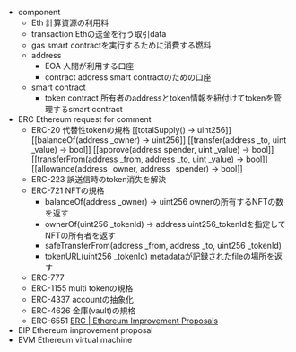- component
    - Eth
        計算資源の利用料
    - transaction
        Ethの送金を行う取引data
    - gas
        smart contractを実行するために消費する燃料
    - address
        - EOA
            人間が利用する口座
        - contract address
            smart contractのための口座
    - smart contract
        - token contract
            所有者のaddressとtoken情報を紐付けてtokenを管理するsmart contract
- ERC Ethereum request for comment
    - ERC-20
        代替性tokenの規格
        [[totalSupply() → uint256]]
        [[balanceOf(address _owner) → uint256]]
        [[transfer(address _to, uint _value) → bool]]
        [[approve(address spender, uint  _value) → bool]]
        [[transferFrom(address _from, address _to, uint _value) → bool]]
        [[allowance(address _owner, address _spender) → bool]]
    - ERC-223
        誤送信時のtoken消失を解決
    - ERC-721
        NFTの規格
        - balanceOf(address _owner) → uint256
            ownerの所有するNFTの数を返す
        - ownerOf(uint256 _tokenId) → address
            uint256_tokenIdを指定してNFTの所有者を返す
        - safeTransferFrom(address _from, address _to, uint256 _tokenId)
        - tokenURL(uint256 _tokenId)
            metadataが記録されたfileの場所を返す
    - ERC-777
    - ERC-1155
        multi tokenの規格
    - ERC-4337
        accountの抽象化
    - ERC-4626
        金庫(vault)の規格
    - ERC-6551
    [ERC | Ethereum Improvement Proposals](https://eips.ethereum.org/erc)
- EIP Ethereum improvement proposal
- EVM Ethereum virtual machine